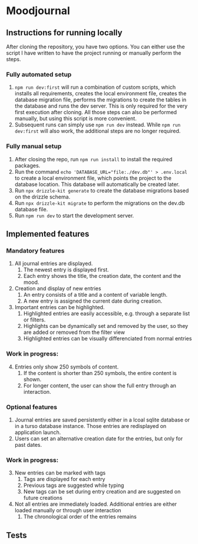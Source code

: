 # Moodjournal

## Instructions for running locally

After cloning the repository, you have two options. You can either use the script I have written to have the project running or manually perform the steps.

### Fully automated setup

1. `npm run dev:first` will run a combination of custom scripts, which installs all requirements, creates the local environment file, creates the database migration file, performs the migrations to create the tables in the database and runs the dev server. This is only required for the very first execution after cloning. All those steps can also be performed manually, but using this script is more convenient.
2. Subsequent runs can simply use `npm run dev` instead. While `npm run dev:first` will also work, the additional steps are no longer required.

### Fully manual setup

1. After closing the repo, run `npm run install` to install the required packages.
2. Run the command `echo 'DATABASE_URL="file:./dev.db"' > .env.local` to create a local environment file, which points the project to the database location. This database will automatically be created later.
3. Run `npx drizzle-kit generate` to create the database migrations based on the drizzle schema.
4. Run `npx drizzle-kit migrate` to perform the migrations on the dev.db database file.
5. Run `npm run dev` to start the development server.

## Implemented features

### Mandatory features

1. All journal entries are displayed.
   1. The newest entry is displayed first.
   2. Each entry shows the title, the creation date, the content and the mood.
2. Creation and display of new entries
   1. An entry consists of a title and a content of variable length.
   2. A new entry is assigned the current date during creation.
3. Important entries can be highlighted.
   1. Highlighted entries are easily accessible, e.g. through a separate list or filters.
   2. Highlights can be dynamically set and removed by the user, so they are added or removed from the filter view
   3. Highlighted entries can be visually differenciated from normal entries

### Work in progress:

4. Entries only show 250 symbols of content.
   1. If the content is shorter than 250 symbols, the entire content is shown.
   2. For longer content, the user can show the full entry through an interaction.

### Optional features

1. Journal entries are saved persistently either in a lcoal sqlite database or in a turso database instance. Those entries are redisplayed on application launch.
2. Users can set an alternative creation date for the entries, but only for past dates.

### Work in progress:

3. New entries can be marked with tags
   1. Tags are displayed for each entry
   2. Previous tags are suggested while typing
   3. New tags can be set during entry creation and are suggested on future creations
4. Not all entries are immediately loaded. Additional entries are either loaded manually or through user interaction
   1. The chronological order of the entries remains

## Tests
